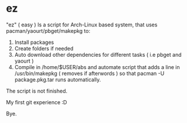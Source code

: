 # ez
"ez" ( easy ) Is a script for Arch-Linux based system, that uses pacman/yaourt/pbget/makepkg to:
1. Install packages
2. Create folders if needed
3. Auto download other dependencies for different tasks ( i.e pbget and yaourt )
4. Compile in /home/$USER/abs and automate script that adds a line in /usr/bin/makepkg ( removes if afterwords ) so that pacman -U package.pkg.tar runs automatically.

The script is not finished.

My first git experience :D

Bye.
